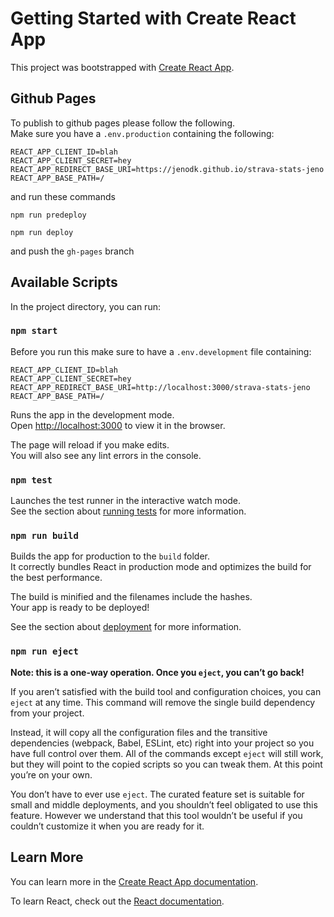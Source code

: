 # Getting Started with Create React App

This project was bootstrapped with [Create React App](https://github.com/facebook/create-react-app).

## Github Pages

To publish to github pages please follow the following.  
Make sure you have a `.env.production` containing the following:
```
REACT_APP_CLIENT_ID=blah
REACT_APP_CLIENT_SECRET=hey
REACT_APP_REDIRECT_BASE_URI=https://jenodk.github.io/strava-stats-jeno
REACT_APP_BASE_PATH=/
```
and run these commands
```
npm run predeploy
```
```
npm run deploy
```
and push the `gh-pages` branch

## Available Scripts

In the project directory, you can run:

### `npm start`

Before you run this make sure to have a `.env.development` file containing:
```
REACT_APP_CLIENT_ID=blah
REACT_APP_CLIENT_SECRET=hey
REACT_APP_REDIRECT_BASE_URI=http://localhost:3000/strava-stats-jeno
REACT_APP_BASE_PATH=/
```
Runs the app in the development mode.\
Open [http://localhost:3000](http://localhost:3000) to view it in the browser.

The page will reload if you make edits.\
You will also see any lint errors in the console.

### `npm test`

Launches the test runner in the interactive watch mode.\
See the section about [running tests](https://facebook.github.io/create-react-app/docs/running-tests) for more information.

### `npm run build`

Builds the app for production to the `build` folder.\
It correctly bundles React in production mode and optimizes the build for the best performance.

The build is minified and the filenames include the hashes.\
Your app is ready to be deployed!

See the section about [deployment](https://facebook.github.io/create-react-app/docs/deployment) for more information.

### `npm run eject`

**Note: this is a one-way operation. Once you `eject`, you can’t go back!**

If you aren’t satisfied with the build tool and configuration choices, you can `eject` at any time. This command will remove the single build dependency from your project.

Instead, it will copy all the configuration files and the transitive dependencies (webpack, Babel, ESLint, etc) right into your project so you have full control over them. All of the commands except `eject` will still work, but they will point to the copied scripts so you can tweak them. At this point you’re on your own.

You don’t have to ever use `eject`. The curated feature set is suitable for small and middle deployments, and you shouldn’t feel obligated to use this feature. However we understand that this tool wouldn’t be useful if you couldn’t customize it when you are ready for it.

## Learn More

You can learn more in the [Create React App documentation](https://facebook.github.io/create-react-app/docs/getting-started).

To learn React, check out the [React documentation](https://reactjs.org/).

